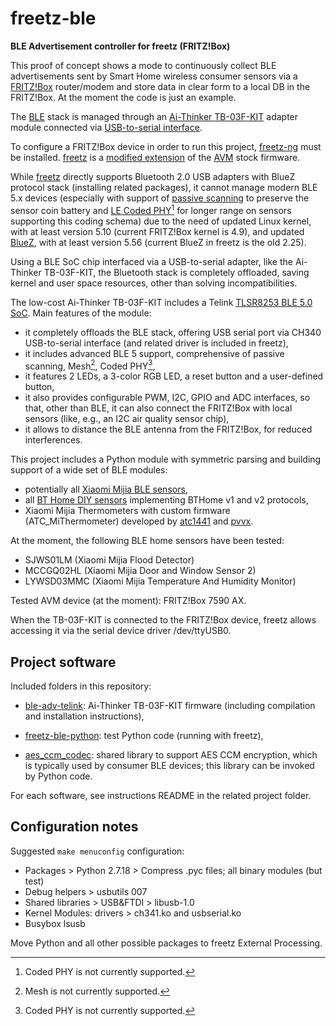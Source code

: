 # freetz-ble
__BLE Advertisement controller for freetz (FRITZ!Box)__

This proof of concept shows a mode to continuously collect BLE advertisements sent by Smart Home wireless consumer sensors via a [FRITZ!Box](https://avm.de/) router/modem and store data in clear form to a local DB in the FRITZ!Box. At the moment the code is just an example.

The [BLE](https://wikipedia.org/wiki/Bluetooth_Low_Energy) stack is managed through an [Ai-Thinker TB-03F-KIT](https://docs.ai-thinker.com/_media/tb-03f-kit_specification_en.pdf) adapter module connected via [USB-to-serial interface](https://en.wikipedia.org/wiki/USB-to-serial_adapter).

To configure a FRITZ!Box device in order to run this project, [freetz-ng](https://github.com/Freetz-NG/freetz-ng/) must be installed. [freetz](https://freetz.github.io/wiki/) is a [modified extension](https://de.wikipedia.org/wiki/Fritz!Box#Freetz) of the [AVM](https://en.wikipedia.org/wiki/AVM_GmbH) stock firmware.

While [freetz](https://freetz-ng.github.io/) directly supports Bluetooth 2.0 USB adapters with BlueZ protocol stack (installing related packages), it cannot manage modern BLE 5.x devices (especially with support of [passive scanning](https://www.bluetooth.com/blog/advertising-works-part-1/) to preserve the sensor coin battery and [LE Coded PHY](https://www.bluetooth.com/learn-about-bluetooth/feature-enhancements)[^1] for longer range on sensors supporting this coding schema) due to the need of updated Linux kernel, with at least version 5.10 (current FRITZ!Box kernel is 4.9), and updated [BlueZ](https://www.bluez.org/), with at least version 5.56 (current BlueZ in freetz is the old 2.25).

Using a BLE SoC chip interfaced via a USB-to-serial adapter, like the Ai-Thinker TB-03F-KIT, the Bluetooth stack is completely offloaded, saving kernel and user space resources, other than solving incompatibilities.

The low-cost Ai-Thinker TB-03F-KIT includes a Telink [TLSR8253 BLE 5.0 SoC](https://wiki.telink-semi.cn/doc/ds/PB_TLSR8253-E_Product%20Brief%20for%20Telink%20BLE%20SoC%20TLSR8253.pdf). Main features of the module:

- it completely offloads the BLE stack, offering USB serial port via CH340 USB-to-serial interface (and related driver is included in freetz),
- it includes advanced BLE 5 support, comprehensive of passive scanning, Mesh[^2], Coded PHY[^1],
- it features 2 LEDs, a 3-color RGB LED, a reset button and a user-defined button,
- it also provides configurable PWM, I2C, GPIO and ADC interfaces, so that, other than BLE, it can also connect the FRITZ!Box with local sensors (like, e.g., an I2C air quality sensor chip),
- it allows to distance the BLE antenna from the FRITZ!Box, for reduced interferences.

This project includes a Python module with symmetric parsing and building support of a wide set of BLE modules:

- potentially all [Xiaomi Mijia BLE sensors](https://esphome.io/components/sensor/xiaomi_ble.html),
- all [BT Home DIY sensors](https://bthome.io/) implementing BTHome v1 and v2 protocols,
- Xiaomi Mijia Thermometers with custom firmware (ATC_MiThermometer) developed by [atc1441](https://github.com/atc1441/ATC_MiThermometer) and [pvvx](https://github.com/pvvx/ATC_MiThermometer).

At the moment, the following BLE home sensors have been tested:

- SJWS01LM (Xiaomi Mijia Flood Detector)
- MCCGQ02HL (Xiaomi Mijia Door and Window Sensor 2)
- LYWSD03MMC (Xiaomi Mijia Temperature And Humidity Monitor)

Tested AVM device (at the moment): FRITZ!Box 7590 AX.

When the TB-03F-KIT is connected to the FRITZ!Box device, freetz allows accessing it via the serial device driver /dev/ttyUSB0.

## Project software

Included folders in this repository:

- [ble-adv-telink](ble-adv-telink/README.md): Ai-Thinker TB-03F-KIT firmware (including compilation and installation instructions),

- [freetz-ble-python](freetz-ble-python/README.md): test Python code (running with freetz),

- [aes_ccm_codec](aes_ccm_codec/README.md): shared library to support AES CCM encryption, which is typically used by consumer BLE devices; this library can be invoked by Python code.

For each software, see instructions README in the related project folder.

## Configuration notes

Suggested `make menuconfig` configuration:

- Packages > Python 2.7.18 > Compress .pyc files; all binary modules (but test)
- Debug helpers > usbutils 007
- Shared libraries > USB&FTDI > libusb-1.0
- Kernel Modules: drivers > ch341.ko and usbserial.ko
- Busybox lsusb

Move Python and all other possible packages to freetz External Processing.

[^1]: Coded PHY is not currently supported.
[^2]: Mesh is not currently supported.
